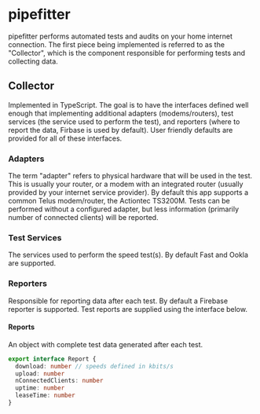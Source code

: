 # pipefitter

pipefitter performs automated tests and audits on your home internet connection. The first piece being implemented is referred to as the "Collector", which is the component responsible for performing tests and collecting data.

## Collector

Implemented in TypeScript. The goal is to have the interfaces defined well enough that implementing additional adapters (modems/routers), test services (the service used to perform the test), and reporters (where to report the data, Firbase is used by default). User friendly defaults are provided for all of these interfaces.

### Adapters

The term "adapter" refers to physical hardware that will be used in the test. This is usually your router, or a modem with an integrated router (usually provided by your internet service provider). By default this app supports a common Telus modem/router, the Actiontec TS3200M. Tests can be performed without a configured adapter, but less information (primarily number of connected clients) will be reported.

### Test Services

The services used to perform the speed test(s). By default Fast and Ookla are supported.

### Reporters

Responsible for reporting data after each test. By default a Firebase reporter is supported. Test reports are supplied using the interface below.

#### Reports

An object with complete test data generated after each test.

```typescript
export interface Report {
  download: number // speeds defined in kbits/s
  upload: number
  nConnectedClients: number
  uptime: number
  leaseTime: number
}
```
